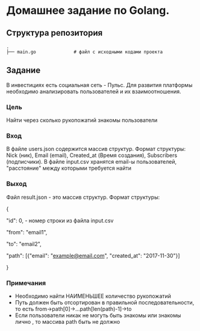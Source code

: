 # Домашнее задание по Golang.

## Структура репозитория

```
.
├── main.go              # файл с исходными кодами проекта

```

## Задание
В инвестициях есть социальная сеть - Пульс. Для развития платформы необходимо анализировать пользователей и их взаимоотношения.


### Цель
Найти через сколько рукопожатий знакомы пользователи


### Вход
В файле users.json содержится массив структур. Формат структуры: Nick (ник), Email (email), Created_at (Время создания), Subscribers (подписчики). В файле input.csv хранятся email-ы пользователей, "расстояние" между которыми требуется найти


### Выход
Файл result.json - это массив структур. Формат структуры:

{

 "id": 0, - номер строки из файла input.csv

 "from": "email1",

 "to": "email2",

"path": [{"email": "example@email.com", "created_at": "2017-11-30"}]

}


### Примечания

* Необходимо найти НАИМЕНЬШЕЕ количество рукопожатий
* Путь должен быть отсортирован в правильной последовательности, то есть from->path[0]->...path[len(path)-1]->to
* Если пользователи никак не могуть быть знакомы или знакомы лично , то массива path быть не должно